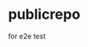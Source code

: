 # publicrepo
for e2e test








































































































































































































